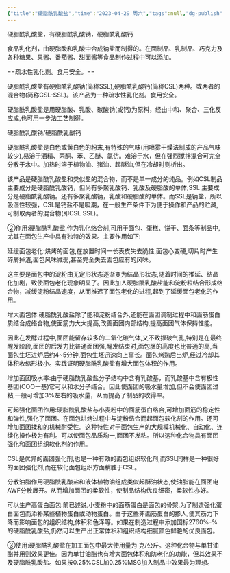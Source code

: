 ```yaml
---
{"title":"硬脂酰乳酸盐","time":"2023-04-29 周六","tags":null,"dg-publish":true,"permalink":"/300 评价/Z 配料详解/硬脂酰乳酸盐/","dgPassFrontmatter":true,"created":"2024-01-25T18:45:04.000+08:00","updated":"2024-01-25T18:45:04.000+08:00"}
---
```



硬脂酰乳酸盐，有硬脂酰乳酸钠，硬脂酰乳酸钙

食品乳化剂，由硬脂酸和乳酸中合成钠盐而制得的。在面制品、乳制品、巧克力及各种糖果、果酱、番茄酱、甜面酱等食品制作过程中可以添加。

==疏水性乳化剂。食用安全。==

硬脂酰乳酸盐有硬脂酰乳酸钠(简称SSL),硬脂酰乳酸钙(简称CSL)两种。或两者的混合物(简称CSL-SSL)。该产品为一种疏水性乳化剂。食用安全。

硬脂酰乳酸盐是用硬脂酸、乳酸、碳酸钠(或钙)为原料，经由中和、聚合、三化反应成,也可用一步法工艺制得。

硬脂酰乳酸钠/硬脂酰乳酸钙

硬脂酰乳酸盐是白色或黄白色的粉末,有特殊的气味(用喷雾干燥法制成的产品气味较少),易溶于酒精、丙酮、苯、乙醚、氯仿。难溶于水，但在强烈搅拌混合可完全分散于水中。加热时溶于植物油、猪油、起酥油,但在冷却时则析出。

该产品是硬脂酰乳酸盐和类似盐的混合物，而不是单一成分的纯品。例如CSL制品主要成分是硬脂酰乳酸钙，但尚有多聚乳酸钙、乳酸及硬脂酸的单体;SSL 主要成分是硬脂酰乳酸钠。还有多聚乳酸钠，乳酸和硬脂酸的单体。而SSL是钠盐，所以吸湿性较强，CSL是钙盐不是吸潮，在一般生产条件下为便于操作和产品的贮藏,可制取两者的混合物(即CSL SSL)。

②作用:硬脂酰乳酸盐,作为乳化络合剂,可用于面包、蛋糕、饼干、面条等制品中,尤其在面包生产中具有独特的效果。主要作用如下:

延缓面包老化:烘烤的面包,在放置时间一长表皮失去脆性,面包心变硬,切片时产生碎屑掉渣,面包风味减弱,甚至完全失去面包应有的风味。

这主要是面包中的淀粉由无定形状态逐渐变为结晶形状态,随着时间的推延、结晶化加剧，致使面包老化现象明显了。因此加人硬脂酰乳酸盐能和淀粉粒结合形成络合物，减缓淀粉结晶速度，从而推迟了面包老化的进程,起到了延缓面包老化的作用。

增大面包体:硬脂酰乳酸盐除了能和淀粉结合外,还能在面团调制过程中和面筋蛋白质结合成络合物,使面筋力大大提高,改善面团内部结构,提高面团气体保持性能。

因此在发酵过程中,面团能留存较多的二氧化碳气体,又不致撑破气孔,特别是在最终醒发阶段,面团的后发力比普通面团强,醒发结束时,面包胚的高度也比普通的高,当面包生坯进炉后约4~5分钟,面包生坯迅速向上窜长。面包烤熟后出炉,经过冷却其体积收缩形极小。实践证明硬脂酰乳酸盐有增大面包体积的作用。

增加面团吸水率:由于硬脂酰乳酸盐分子结构中含有乳酸基，而乳酸基中含有极性基团(COO一基)它可以和水分子结合。因此使面团的吸水量增加,但不会使面团过粘,一般可增加3%左右的吸水量，从而提高了制品的收得率。

可起强化面团作用:硬脂酰乳酸盐与小麦粉中的面筋蛋白络合,可增加面筋的稳定性和弹性,强化了面团。在面包烘烤过程中与淀粉络合而起面包软化剂的作用。还可增加面团揉和的机械耐受性。这种特性对于面包生产的大规模机械化、自动化、连续化操作极为有利。可以使面包品质均一,面团不发粘。所以这种化合物具有面团强化和面团组织软化剂的作用。

CSL是优异的面团强化剂,也是一种有效的面包组织软化剂,而SSL同样是一种很好的面团强化剂,而在软化面包组织方面稍胜于CSL。

分散油脂作用硬脂酰乳酸盐和液体植物油组成类似起酥油状态,使油脂能在面团电AWF分散展开。从而增加面团的柔软性，使制品结构优良细密，柔软性亦好。

可以生产高蛋白面包:前已述说,小麦粉中的面筋蛋白是面包的骨架,为了制造强化蛋白面包而添补某些植物蛋白或动物蛋白。由于这些非面筋蛋白的掺人,使其筋力下降而影响面包的组织结构,体积和色泽等。如果在制造过程中添加国标2760%-%的硬脂酰乳酸盐,仍然可以生产出正常体积和组织结构细腻颜色鲜艳的优良面包。

③使用:硬脂酰乳酸盐在加工面包中最大使用量为
克/公斤。这种化合物与单甘油酯并用则效果更佳。因为单甘油酯也有增大面包体积和防老化的功能，但其效果不及硬脂酰乳酸盐。如果按0.25%CSL加0.25%MSG加入制品中效果最为理想。